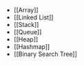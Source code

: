 - [[Array]]
- [[Linked List]]
- [[Stack]]
- [[Queue]]
- [[Heap]]
- [[Hashmap]]
- [[Binary Search Tree]]